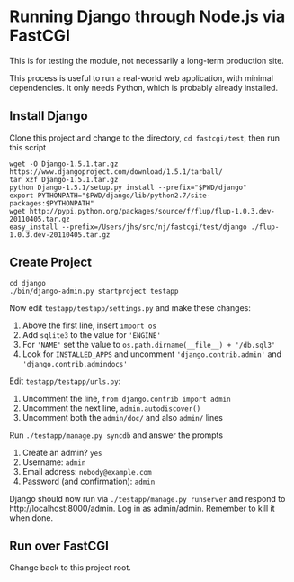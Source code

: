 # Running Django through Node.js via FastCGI

This is for testing the module, not necessarily a long-term production site.

This process is useful to run a real-world web application, with minimal dependencies. It only needs Python, which is probably already installed.

## Install Django

Clone this project and change to the directory, `cd fastcgi/test`, then run this script

    wget -O Django-1.5.1.tar.gz https://www.djangoproject.com/download/1.5.1/tarball/
    tar xzf Django-1.5.1.tar.gz
    python Django-1.5.1/setup.py install --prefix="$PWD/django"
    export PYTHONPATH="$PWD/django/lib/python2.7/site-packages:$PYTHONPATH"
    wget http://pypi.python.org/packages/source/f/flup/flup-1.0.3.dev-20110405.tar.gz
    easy_install --prefix=/Users/jhs/src/nj/fastcgi/test/django ./flup-1.0.3.dev-20110405.tar.gz

## Create Project

    cd django
    ./bin/django-admin.py startproject testapp

Now edit `testapp/testapp/settings.py` and make these changes:

1. Above the first line, insert `import os`
1. Add `sqlite3` to the value for `'ENGINE'`
1. For `'NAME'` set the value to `os.path.dirname(__file__) + '/db.sql3'`
1. Look for `INSTALLED_APPS` and uncomment `'django.contrib.admin'` and `'django.contrib.admindocs'`

Edit `testapp/testapp/urls.py`:

1. Uncomment the line, `from django.contrib import admin`
1. Uncomment the next line, `admin.autodiscover()`
1. Uncomment both the `admin/doc/` and also `admin/` lines

Run `./testapp/manage.py syncdb` and answer the prompts

1. Create an admin? `yes`
1. Username: `admin`
1. Email address: `nobody@example.com`
1. Password (and confirmation): `admin`

Django should now run via `./testapp/manage.py runserver` and respond to http://localhost:8000/admin. Log in as admin/admin. Remember to kill it when done.

## Run over FastCGI

Change back to this project root.


